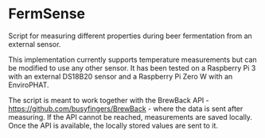 # FermSense
Script for measuring different properties during beer fermentation from an external sensor.

This implementation currently supports temperature measurements but can be modified to use any other sensor. It has been tested on a Raspberry Pi 3 with an external DS18B20 sensor and a Raspberry Pi Zero W with an EnviroPHAT.

The script is meant to work together with the BrewBack API - https://github.com/busyfingers/BrewBack - where the data is sent after measuring. If the API cannot be reached, measurements are saved locally. Once the API is available, the locally stored values are sent to it. 

